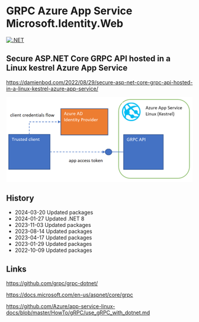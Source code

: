 # GRPC Azure App Service Microsoft.Identity.Web

[![.NET](https://github.com/damienbod/GrpcAzureAppServiceAppAuth/actions/workflows/dotnet.yml/badge.svg)](https://github.com/damienbod/GrpcAzureAppServiceAppAuth/actions/workflows/dotnet.yml)

## Secure ASP.NET Core GRPC API hosted in a Linux kestrel Azure App Service

https://damienbod.com/2022/08/29/secure-asp-net-core-grpc-api-hosted-in-a-linux-kestrel-azure-app-service/

![setup](https://github.com/damienbod/GrpcAzureAppServiceAppAuth/blob/main/images/appServiceGrpc_01.png)

## History

- 2024-03-20 Updated packages
- 2024-01-27 Updated .NET 8
- 2023-11-03 Updated packages
- 2023-08-14 Updated packages
- 2023-04-17 Updated packages
- 2023-01-29 Updated packages
- 2022-10-09 Updated packages

## Links

https://github.com/grpc/grpc-dotnet/

https://docs.microsoft.com/en-us/aspnet/core/grpc

https://github.com/Azure/app-service-linux-docs/blob/master/HowTo/gRPC/use_gRPC_with_dotnet.md
